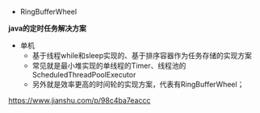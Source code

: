 * RingBufferWheel

**java的定时任务解决方案**

* 单机
    * 基于线程while和sleep实现的、基于排序容器作为任务存储的实现方案
    * 常见就是最小堆实现的单线程的Timer、线程池的ScheduledThreadPoolExecutor
    * 另外就是效率更高的时间轮的实现方案，代表有RingBufferWheel；


https://www.jianshu.com/p/98c4ba7eaccc
